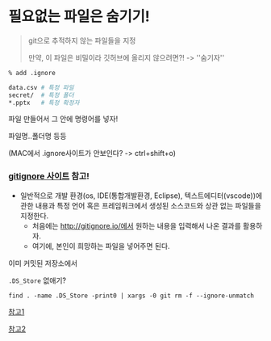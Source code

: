 # 필요없는 파일은 숨기기!

> git으로 추적하지 않는 파일들을 지정
>
> 만약, 이 파일은 비밀이라 깃허브에 올리지 않으려면?! -> ''숨기자''

```bash
% add .ignore

data.csv # 특정 파일
secret/  # 특정 폴더
*.pptx   # 특정 확정자 
```

파일 만들어서 그 안에 명령어를 넣자!

파일명..폴더명 등등

(MAC에서 .ignore사이트가 안보인다? -> ctrl+shift+o)

### [gitignore 사이트](http://gitignore.io/) 참고!

* 일반적으로 개발 환경(os, IDE(통합개발환경, Eclipse), 텍스트에디터(vscode))에 관한 내용과 특정 언어 혹은 프레임워크에서 생성된 소스코드와 상관 없는 파일들을 지정한다.
  * 처음에는 http://gitignore.io/에서 원하는 내용을 입력해서 나온 결과를 활용하자.
  * 여기에, 본인이 희망하는 파일을 넣어주면 된다.



이미 커밋된 저장소에서 

`.DS_Store` 없애기?

`find . -name .DS_Store -print0 | xargs -0 git rm -f --ignore-unmatch`

[참고1](https://victorleungtw.medium.com/remove-ds-store-files-in-git-ce5710b099d6)

[참고2](https://philographer.github.io/development/gitignore-ds-store/)

